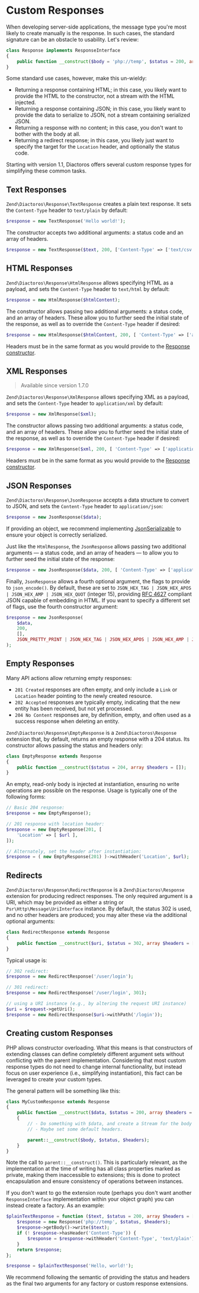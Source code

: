 # Custom Responses

When developing server-side applications, the message type you're most likely to create manually is
the response. In such cases, the standard signature can be an obstacle to usability. Let's review:

```php
class Response implements ResponseInterface
{
    public function __construct($body = 'php://temp', $status = 200, array $headers = []);
}
```

Some standard use cases, however, make this un-wieldy:

- Returning a response containing HTML; in this case, you likely want to provide the HTML to the
  constructor, not a stream with the HTML injected.
- Returning a response containing JSON; in this case, you likely want to provide the data to
  serialize to JSON, not a stream containing serialized JSON.
- Returning a response with no content; in this case, you don't want to bother with the body at all.
- Returning a redirect response; in this case, you likely just want to specify the target for the
  `Location` header, and optionally the status code.

Starting with version 1.1, Diactoros offers several custom response types for simplifying these
common tasks.

## Text Responses

`Zend\Diactoros\Response\TextResponse` creates a plain text response. It sets the
`Content-Type` header to `text/plain` by default:

```php
$response = new TextResponse('Hello world!');
```

The constructor accepts two additional arguments: a status code and an array of headers.

```php
$response = new TextResponse($text, 200, ['Content-Type' => ['text/csv']]);
```

## HTML Responses

`Zend\Diactoros\Response\HtmlResponse` allows specifying HTML as a payload, and sets the
`Content-Type` header to `text/html` by default:

```php
$response = new HtmlResponse($htmlContent);
```

The constructor allows passing two additional arguments: a status code, and an array of headers.
These allow you to further seed the initial state of the response, as well as to override the
`Content-Type` header if desired:

```php
$response = new HtmlResponse($htmlContent, 200, [ 'Content-Type' => ['application/xhtml+xml']]);
```

Headers must be in the same format as you would provide to the
[Response constructor](api.md#response-message).

## XML Responses

> Available since version 1.7.0

`Zend\Diactoros\Response\XmlResponse` allows specifying XML as a payload, and sets the
`Content-Type` header to `application/xml` by default:

```php
$response = new XmlResponse($xml);
```

The constructor allows passing two additional arguments: a status code, and an array of headers.
These allow you to further seed the initial state of the response, as well as to override the
`Content-Type` header if desired:

```php
$response = new XmlResponse($xml, 200, [ 'Content-Type' => ['application/hal+xml']]);
```

Headers must be in the same format as you would provide to the
[Response constructor](api.md#response-message).

## JSON Responses

`Zend\Diactoros\Response\JsonResponse` accepts a data structure to convert to JSON, and sets
the `Content-Type` header to `application/json`:

```php
$response = new JsonResponse($data);
```

If providing an object, we recommend implementing [JsonSerializable](http://php.net/JsonSerializable)
to ensure your object is correctly serialized.

Just like the `HtmlResponse`, the `JsonResponse` allows passing two additional arguments — a
status code, and an array of headers — to allow you to further seed the initial state of the
response:

```php
$response = new JsonResponse($data, 200, [ 'Content-Type' => ['application/hal+json']]);
```

Finally, `JsonResponse` allows a fourth optional argument, the flags to provide to `json_encode()`.
By default, these are set to `JSON_HEX_TAG | JSON_HEX_APOS | JSON_HEX_AMP | JSON_HEX_QUOT` (integer
15), providing [RFC 4627](http://tools.ietf.org/html/rfc4627) compliant JSON capable of embedding in
HTML. If you want to specify a different set of flags, use the fourth constructor argument:

```php
$response = new JsonResponse(
    $data,
    200,
    [],
    JSON_PRETTY_PRINT | JSON_HEX_TAG | JSON_HEX_APOS | JSON_HEX_AMP | JSON_HEX_QUOT
);
```

## Empty Responses

Many API actions allow returning empty responses:

- `201 Created` responses are often empty, and only include a `Link` or `Location` header pointing
  to the newly created resource.
- `202 Accepted` responses are typically empty, indicating that the new entity has been received,
  but not yet processed.
- `204 No Content` responses are, by definition, empty, and often used as a success response when
  deleting an entity.

`Zend\Diactoros\Response\EmptyResponse` is a `Zend\Diactoros\Response` extension that, by default,
returns an empty response with a 204 status. Its constructor allows passing the status and headers
only:

```php
class EmptyResponse extends Response
{
    public function __construct($status = 204, array $headers = []);
}
```

An empty, read-only body is injected at instantiation, ensuring no write operations are possible on
the response. Usage is typically one of the following forms:

```php
// Basic 204 response:
$response = new EmptyResponse();

// 201 response with location header:
$response = new EmptyResponse(201, [
    'Location' => [ $url ],
]);

// Alternately, set the header after instantiation:
$response = ( new EmptyResponse(201) )->withHeader('Location', $url);
```

## Redirects

`Zend\Diactoros\Response\RedirectResponse` is a `Zend\Diactoros\Response` extension for producing
redirect responses. The only required argument is a URI, which may be provided as either a string or
`Psr\Http\Message\UriInterface` instance. By default, the status 302 is used, and no other headers
are produced; you may alter these via the additional optional arguments:

```php
class RedirectResponse extends Response
{
    public function __construct($uri, $status = 302, array $headers = []);
}
```

Typical usage is:

```php
// 302 redirect:
$response = new RedirectResponse('/user/login');

// 301 redirect:
$response = new RedirectResponse('/user/login', 301);

// using a URI instance (e.g., by altering the request URI instance)
$uri = $request->getUri();
$response = new RedirectResponse($uri->withPath('/login'));
```

## Creating custom Responses

PHP allows constructor overloading. What this means is that constructors of extending classes can
define completely different argument sets without conflicting with the parent implementation.
Considering that most custom response types do not need to change internal functionality, but
instead focus on user experience (i.e., simplifying instantiation), this fact can be leveraged to
create your custom types.

The general pattern will be something like this:

```php
class MyCustomResponse extends Response
{
    public function __construct($data, $status = 200, array $headers = [])
    {
        // - Do something with $data, and create a Stream for the body (if necessary).
        // - Maybe set some default headers.

        parent::__construct($body, $status, $headers);
    }
}
```

Note the call to `parent::__construct()`. This is particularly relevant, as the implementation at
the time of writing has all class properties marked as private, making them inaccessible to
extensions; this is done to protect encapsulation and ensure consistency of operations between
instances.

If you don't want to go the extension route (perhaps you don't want another `ResponseInterface`
implementation within your object graph) you can instead create a factory. As an example:

```php
$plainTextResponse = function ($text, $status = 200, array $headers = []) {
    $response = new Response('php://temp', $status, $headers);
    $response->getBody()->write($text);
    if (! $response->hasHeader('Content-Type')) {
        $response = $response->withHeader('Content-Type', 'text/plain');
    }
    return $response;
};

$response = $plainTextResponse('Hello, world!');
```

We recommend following the semantic of providing the status and headers as the final two arguments
for any factory or custom response extensions.
